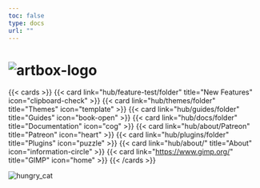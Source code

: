 ```yaml
---
toc: false
type: docs
url: ""
---
```


# ![artbox-logo](/images/artbox-logo.webp)

{{< cards >}}
  {{< card link="hub/feature-test/folder" title="New Features" icon="clipboard-check" >}}
  {{< card link="hub/themes/folder" title="Themes" icon="template" >}}
  {{< card link="hub/guides/folder" title="Guides" icon="book-open" >}}
  {{< card link="hub/docs/folder" title="Documentation" icon="cog" >}}
  {{< card link="hub/about/Patreon" title="Patreon" icon="heart" >}}
  {{< card link="hub/plugins/folder" title="Plugins" icon="puzzle" >}}
  {{< card link="hub/about/" title="About" icon="information-circle" >}}
  {{< card link="https://www.gimp.org/" title="GIMP" icon="home" >}}
{{< /cards >}}

![hungry_cat](/images/gallery/hungry_cat_final.webp)
